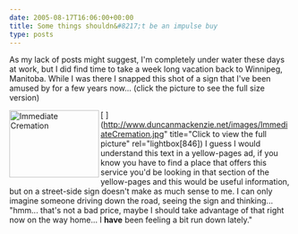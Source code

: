 ```yaml
---
date: 2005-08-17T16:06:00+00:00
title: Some things shouldn&#8217;t be an impulse buy
type: posts
---
```

As my lack of posts might suggest, I'm completely under water these days at work, but I did find time to take a week long vacation back to Winnipeg, Manitoba. While I was there I snapped this shot of a sign that I've been amused by for a few years now... (click the picture to see the full size version)

[ <img src="http://www.duncanmackenzie.net/images/ImmediateCremation.jpg" align="left" height="120" width="160" title="Immediate Cremation" border="0" /> ](http://www.duncanmackenzie.net/images/ImmediateCremation.jpg" title="Click to view the full picture" rel="lightbox[846]) I guess I would understand this text in a yellow-pages ad, if you know you have to find a place that offers this service you'd be looking in that section of the yellow-pages and this would be useful information, but on a street-side sign doesn't make as much sense to me. I can only imagine someone driving down the road, seeing the sign and thinking... "hmm... that's not a bad price, maybe I should take advantage of that right now on the way home... I **have** been feeling a bit run down lately."
